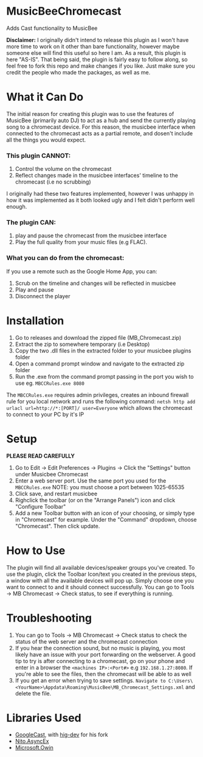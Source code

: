 # MusicBeeChromecast
Adds Cast functionality to MusicBee

**Disclaimer:** I originally didn't intend to release this plugin as I won't have more time to work on it other than bare functionality, however maybe someone else will find this useful so here I am. As a result, this plugin is here "AS-IS". That being said, the plugin is fairly easy to follow along, so feel free to fork this repo and make changes if you like. Just make sure you credit the people who made the packages, as well as me.

# What it Can Do

The initial reason for creating this plugin was to use the features of MusicBee (primarily auto DJ) to act as a hub and send the currently playing song to a chromecast device. For this reason, the musicbee interface when connected to the chromecast acts as a partial remote, and dosen't include all the things you would expect. 

### This plugin CANNOT:
1. Control the volume on the chromecast
2. Reflect changes made in the musicbee interfaces' timeline to the chromecast (i.e no scrubbing) 

I originally had these two features implemented, however I was unhappy in how it was implemented as it both looked ugly and I felt didn't perform well enough.

### The plugin CAN: 

1. play and pause the chromecast from the musicbee interface
2. Play the full quality from your music files (e.g FLAC).

### What you can do from the chromecast:
If you use a remote such as the Google Home App, you can:
1. Scrub on the timeline and changes will be reflected in musicbee
2. Play and pause
3. Disconnect the player

# Installation

1. Go to releases and download the zipped file (MB_Chromecast.zip)
2. Extract the zip to somewhere temporary (i.e Desktop)
3. Copy the two .dll files in the extracted folder to your musicbee plugins folder
4. Open a command prompt window and navigate to the extracted zip folder
5. Run the .exe from the command prompt passing in the port you wish to use eg. ``MBCCRules.exe 8080``

The ``MBCCRules.exe`` requires admin privileges, creates an inbound firewall rule for you local network and runs the following command: ``netsh http add urlacl url=http://*:[PORT]/ user=Everyone`` which allows the chromecast to connect to your PC by it's IP

# Setup
**PLEASE READ CAREFULLY**

1. Go to Edit -> Edit Preferences -> Plugins -> Click the "Settings" button under Musicbee Chromecast
2. Enter a web server port. Use the same port you used for the ``MBCCRules.exe`` NOTE: you must choose a port between 1025-65535
4. Click save, and restart musicbee
5. Righclick the toolbar (or on the "Arrange Panels") icon and click "Configure Toolbar"
6. Add a new Toolbar button with an icon of your choosing, or simply type in "Chromecast" for example. Under the "Command" dropdown, choose "Chromecast". Then click update.

# How to Use
The plugin will find all available devices/speaker groups you've created. To use the plugin, click the Toolbar Icon/text you created in the previous steps, a window with all the available devices will pop up. Simply choose one you want to connect to and it should connect successfully. You can go to Tools -> MB Chromecast -> Check status, to see if everything is running. 

# Troubleshooting

1. You can go to Tools -> MB Chromecast -> Check status to check the status of the web server and the chromecast connection
2. If you hear the connection sound, but no music is playing, you most likely have an issue with your port forwarding on the webserver. A good tip to try is after connecting to a chromecast, go on your phone and enter in a browser the 
``<machines IP>:<Port#>`` e.g ``192.168.1.27:8080``. If you're able to see the files, then the chromecast will be able to as well
3. If you get an error when trying to save settings. ``Navigate to C:\Users\<YourName>\Appdata\Roaming\MusicBee\MB_Chromecast_Settings.xml`` and delete the file. 

# Libraries Used

- [GoogleCast](https://github.com/kakone/GoogleCast/tree/master/GoogleCast), with [hig-dev](https://github.com/hig-dev) for his fork
- [Nito.AsyncEx](https://www.nuget.org/packages/Nito.AsyncEx)
- [Microsoft.Owin](https://www.nuget.org/packages/Microsoft.Owin/)
